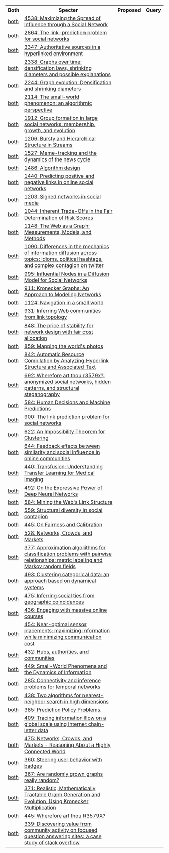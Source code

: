 <html><table><tr>
<th>Both</th>
<th>Specter</th>
<th>Proposed</th>
<th>Query</th>
</tr>
<tr>
<td><a href="both/7214363.md">both</a></td>
<td><a href="https://www.semanticscholar.org/paper/b790f9ae49cdee5354eacfc7897ab9752acd5e2a">4538: Maximizing the Spread of Influence through a Social Network</a></td>
</tr>
<tr>
<td><a href="both/33364366.md">both</a></td>
<td><a href="https://www.semanticscholar.org/paper/996dfa43f6982bcbff862276ef80cbca7515985a">2864: The link-prediction problem for social networks</a></td>
</tr>
<tr>
<td><a href="both/221584113.md">both</a></td>
<td><a href="https://www.semanticscholar.org/paper/f1962baa356e10c4fd936b9e9f910869a5864a75">3347: Authoritative sources in a hyperlinked environment</a></td>
</tr>
<tr>
<td><a href="both/9077635.md">both</a></td>
<td><a href="https://www.semanticscholar.org/paper/788b6f36a2b7cab86a5a29000e8b7cde25b85e73">2338: Graphs over time: densification laws, shrinking diameters and possible explanations</a></td>
</tr>
<tr>
<td><a href="both/11761086.md">both</a></td>
<td><a href="https://www.semanticscholar.org/paper/5929e6031115e3dfa4b4f12071f4e16b24a003e0">2244: Graph evolution: Densification and shrinking diameters</a></td>
</tr>
<tr>
<td><a href="both/221559836.md">both</a></td>
<td><a href="https://www.semanticscholar.org/paper/e2e073433931c4d1a739f548b7d17b6e9b2fa13e">2114: The small-world phenomenon: an algorithmic perspective</a></td>
</tr>
<tr>
<td><a href="both/7904289.md">both</a></td>
<td><a href="https://www.semanticscholar.org/paper/09031aa6d6743bebebc695955cd77c032cd9192f">1912: Group formation in large social networks: membership, growth, and evolution</a></td>
</tr>
<tr>
<td><a href="both/15539653.md">both</a></td>
<td><a href="https://www.semanticscholar.org/paper/a38468d0c7bc403581740324f229b61f85c2a706">1206: Bursty and Hierarchical Structure in Streams</a></td>
</tr>
<tr>
<td><a href="both/207173284.md">both</a></td>
<td><a href="https://www.semanticscholar.org/paper/db12c246207464154f8ac24bc16633400e01c056">1527: Meme-tracking and the dynamics of the news cycle</a></td>
</tr>
<tr>
<td><a href="both/5281402.md">both</a></td>
<td><a href="https://www.semanticscholar.org/paper/31a0267335788dc3d5516ff0e042e3372cd53848">1486: Algorithm design</a></td>
</tr>
<tr>
<td><a href="both/7119014.md">both</a></td>
<td><a href="https://www.semanticscholar.org/paper/1926bad0dc2c1d302ad9a673226f8ca56869683c">1440: Predicting positive and negative links in online social networks</a></td>
</tr>
<tr>
<td><a href="both/17376.md">both</a></td>
<td><a href="https://www.semanticscholar.org/paper/aa3c0e570211d30b26121d5172cef27425ff71ad">1203: Signed networks in social media</a></td>
</tr>
<tr>
<td><a href="both/12845273.md">both</a></td>
<td><a href="https://www.semanticscholar.org/paper/ed6297433cfc580837e87592f550cc96296c7d0a">1044: Inherent Trade-Offs in the Fair Determination of Risk Scores</a></td>
</tr>
<tr>
<td><a href="both/2797537.md">both</a></td>
<td><a href="https://www.semanticscholar.org/paper/b12ac16079ab98f29674119aae59f34a61212540">1148: The Web as a Graph: Measurements, Models, and Methods</a></td>
</tr>
<tr>
<td><a href="both/207186115.md">both</a></td>
<td><a href="https://www.semanticscholar.org/paper/8b3c52d3f2770ab757c6bfe384b2536ab9f4dc30">1090: Differences in the mechanics of information diffusion across topics: idioms, political hashtags, and complex contagion on twitter</a></td>
</tr>
<tr>
<td><a href="both/11007646.md">both</a></td>
<td><a href="https://www.semanticscholar.org/paper/d7c5ace20b07669323611abfbd4c79bc0c9b9a03">995: Influential Nodes in a Diffusion Model for Social Networks</a></td>
</tr>
<tr>
<td><a href="both/15565327.md">both</a></td>
<td><a href="https://www.semanticscholar.org/paper/7c1a89a59c0c61f3459a53c8d8f72caa9466fcc3">911: Kronecker Graphs: An Approach to Modeling Networks</a></td>
</tr>
<tr>
<td><a href="both/4425543.md">both</a></td>
<td><a href="https://www.semanticscholar.org/paper/cfed87559dcba4f06742e091fa97041588562aa9">1124: Navigation in a small world</a></td>
</tr>
<tr>
<td><a href="both/6768750.md">both</a></td>
<td><a href="https://www.semanticscholar.org/paper/b2b7f50fa5022607d066b2588bb4960339abd42a">931: Inferring Web communities from link topology</a></td>
</tr>
<tr>
<td><a href="both/2839399.md">both</a></td>
<td><a href="https://www.semanticscholar.org/paper/be868a4e978129f5b43316c389ea11f6eff5ef45">848: The price of stability for network design with fair cost allocation</a></td>
</tr>
<tr>
<td><a href="both/2106641.md">both</a></td>
<td><a href="https://www.semanticscholar.org/paper/1a4dc773c76b016542206375eef7d8fe79fb7cd4">859: Mapping the world's photos</a></td>
</tr>
<tr>
<td><a href="both/5206591.md">both</a></td>
<td><a href="https://www.semanticscholar.org/paper/fc270f31bdb6a6106f9a04fb00eae51b89391317">842: Automatic Resource Compilation by Analyzing Hyperlink Structure and Associated Text</a></td>
</tr>
<tr>
<td><a href="both/480386.md">both</a></td>
<td><a href="https://www.semanticscholar.org/paper/1fcf313bdb16935c749bbfb2b7bab8dc898fbf60">692: Wherefore art thou r3579x?: anonymized social networks, hidden patterns, and structural steganography</a></td>
</tr>
<tr>
<td><a href="both/6050316.md">both</a></td>
<td><a href="https://www.semanticscholar.org/paper/a7fce24eb350e592338ffa9f3b7f8b2a8887b0dd">584: Human Decisions and Machine Predictions</a></td>
</tr>
<tr>
<td><a href="both/207557742.md">both</a></td>
<td><a href="https://www.semanticscholar.org/paper/007f3290e1b5e3061a8b7089037ee775efc47b83">900: The link prediction problem for social networks</a></td>
</tr>
<tr>
<td><a href="both/1487131.md">both</a></td>
<td><a href="https://www.semanticscholar.org/paper/8061fc1eda55e82748ef4aa6a71bb9635d50b7c9">622: An Impossibility Theorem for Clustering</a></td>
</tr>
<tr>
<td><a href="both/2018779.md">both</a></td>
<td><a href="https://www.semanticscholar.org/paper/3d236be88d438bf21abd21ec415e2f2ac13e9aa1">644: Feedback effects between similarity and social influence in online communities</a></td>
</tr>
<tr>
<td><a href="both/170078822.md">both</a></td>
<td><a href="https://www.semanticscholar.org/paper/cff4cb74f4466bd0407977e40ef0be9f444c63ea">440: Transfusion: Understanding Transfer Learning for Medical Imaging</a></td>
</tr>
<tr>
<td><a href="both/2838204.md">both</a></td>
<td><a href="https://www.semanticscholar.org/paper/03e04983f7ce6a9c2b42948840b3312aea33f9f3">492: On the Expressive Power of Deep Neural Networks</a></td>
</tr>
<tr>
<td><a href="both/3483679.md">both</a></td>
<td><a href="https://www.semanticscholar.org/paper/c1db69e11a2564e50cd857b2ad65b83bdd4c2f89">584: Mining the Web's Link Structure</a></td>
</tr>
<tr>
<td><a href="both/12993348.md">both</a></td>
<td><a href="https://www.semanticscholar.org/paper/4b1386ec39e24416dce230a6fa66f011a000fc82">559: Structural diversity in social contagion</a></td>
</tr>
<tr>
<td><a href="both/75455.md">both</a></td>
<td><a href="https://www.semanticscholar.org/paper/f4615ae853fa0e8effbc5b36f7455c43520345aa">445: On Fairness and Calibration</a></td>
</tr>
<tr>
<td><a href="both/210779152.md">both</a></td>
<td><a href="https://www.semanticscholar.org/paper/35fdd603ce1e0513c9726a5ca96f134ac9445dc1">528: Networks, Crowds, and Markets</a></td>
</tr>
<tr>
<td><a href="both/16241328.md">both</a></td>
<td><a href="https://www.semanticscholar.org/paper/a3b3aad58ecc6aed599c7567d4fe07ad3480a866">377: Approximation algorithms for classification problems with pairwise relationships: metric labeling and Markov random fields</a></td>
</tr>
<tr>
<td><a href="both/1674836.md">both</a></td>
<td><a href="https://www.semanticscholar.org/paper/548a22394a60661f057979855e82465b6ebaee68">493: Clustering categorical data: an approach based on dynamical systems</a></td>
</tr>
<tr>
<td><a href="both/14199048.md">both</a></td>
<td><a href="https://www.semanticscholar.org/paper/69850ad4116d5ba0e41dfe53bccfa581f6371312">475: Inferring social ties from geographic coincidences</a></td>
</tr>
<tr>
<td><a href="both/7007398.md">both</a></td>
<td><a href="https://www.semanticscholar.org/paper/473597802980ea3e43c11905398287f9ecb4daef">436: Engaging with massive online courses</a></td>
</tr>
<tr>
<td><a href="both/6770544.md">both</a></td>
<td><a href="https://www.semanticscholar.org/paper/c6a905eca1db1e117378cef0f69f8e6b84bb0b38">454: Near-optimal sensor placements: maximizing information while minimizing communication cost</a></td>
</tr>
<tr>
<td><a href="both/207557188.md">both</a></td>
<td><a href="https://www.semanticscholar.org/paper/c45dc7d18f2cbe77a0433e0ab7d786a17aaff68c">432: Hubs, authorities, and communities</a></td>
</tr>
<tr>
<td><a href="both/648345.md">both</a></td>
<td><a href="https://www.semanticscholar.org/paper/1bed57282935012df51ad87970cd01b90c2fb27c">449: Small-World Phenomena and the Dynamics of Information</a></td>
</tr>
<tr>
<td><a href="both/7719957.md">both</a></td>
<td><a href="https://www.semanticscholar.org/paper/78f1c5bacc50c5a768b95a704ed950445ddd7310">285: Connectivity and inference problems for temporal networks</a></td>
</tr>
<tr>
<td><a href="both/7417721.md">both</a></td>
<td><a href="https://www.semanticscholar.org/paper/d1521d6263d0b17f26236d32538be00004050f2a">438: Two algorithms for nearest-neighbor search in high dimensions</a></td>
</tr>
<tr>
<td><a href="both/14263633.md">both</a></td>
<td><a href="https://www.semanticscholar.org/paper/6b88333518c780a60a39732b1f020cb1cbd09260">385: Prediction Policy Problems.</a></td>
</tr>
<tr>
<td><a href="both/5691227.md">both</a></td>
<td><a href="https://www.semanticscholar.org/paper/65580b0b2970d18a34c94f3bd6eac9b871dbe2f5">409: Tracing information flow on a global scale using Internet chain-letter data</a></td>
</tr>
<tr>
<td><a href="both/195856800.md">both</a></td>
<td><a href="https://www.semanticscholar.org/paper/236540d0750f1216e99a8daa06aa3ccffe7c436b">475: Networks, Crowds, and Markets - Reasoning About a Highly Connected World</a></td>
</tr>
<tr>
<td><a href="both/1211869.md">both</a></td>
<td><a href="https://www.semanticscholar.org/paper/03d377997926a1aa20accfce82b774f22e8e7c51">360: Steering user behavior with badges</a></td>
</tr>
<tr>
<td><a href="both/2742237.md">both</a></td>
<td><a href="https://www.semanticscholar.org/paper/add9bab1619190304ecff24b780c9e8973d6ffdd">367: Are randomly grown graphs really random?</a></td>
</tr>
<tr>
<td><a href="both/2316601.md">both</a></td>
<td><a href="https://www.semanticscholar.org/paper/82dbac4f046d626420c238a65b121266b122378f">371: Realistic, Mathematically Tractable Graph Generation and Evolution, Using Kronecker Multiplication</a></td>
</tr>
<tr>
<td><a href="both/52896100.md">both</a></td>
<td><a href="https://www.semanticscholar.org/paper/57328115d56f8ee288be2706b79e5699815e4d8a">445: Wherefore art thou R3579X?</a></td>
</tr>
<tr>
<td><a href="both/12917488.md">both</a></td>
<td><a href="https://www.semanticscholar.org/paper/7cd2e2dee9b27581b4ce4bcd95090e06123ae742">339: Discovering value from community activity on focused question answering sites: a case study of stack overflow</a></td>
</tr>
</table></html>
